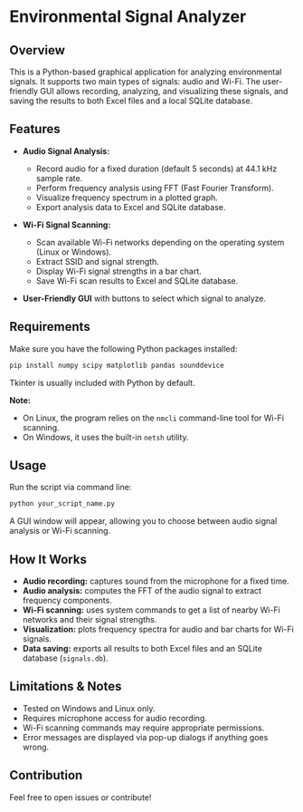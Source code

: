 # Environmental Signal Analyzer

## Overview
This is a Python-based graphical application for analyzing environmental signals. It supports two main types of signals: audio and Wi-Fi. The user-friendly GUI allows recording, analyzing, and visualizing these signals, and saving the results to both Excel files and a local SQLite database.

## Features

- **Audio Signal Analysis:**
  - Record audio for a fixed duration (default 5 seconds) at 44.1 kHz sample rate.
  - Perform frequency analysis using FFT (Fast Fourier Transform).
  - Visualize frequency spectrum in a plotted graph.
  - Export analysis data to Excel and SQLite database.

- **Wi-Fi Signal Scanning:**
  - Scan available Wi-Fi networks depending on the operating system (Linux or Windows).
  - Extract SSID and signal strength.
  - Display Wi-Fi signal strengths in a bar chart.
  - Save Wi-Fi scan results to Excel and SQLite database.

- **User-Friendly GUI** with buttons to select which signal to analyze.

## Requirements

Make sure you have the following Python packages installed:

```bash
pip install numpy scipy matplotlib pandas sounddevice
```

Tkinter is usually included with Python by default.

**Note:**  
- On Linux, the program relies on the `nmcli` command-line tool for Wi-Fi scanning.  
- On Windows, it uses the built-in `netsh` utility.

## Usage

Run the script via command line:

```bash
python your_script_name.py
```

A GUI window will appear, allowing you to choose between audio signal analysis or Wi-Fi scanning.

## How It Works

- **Audio recording:** captures sound from the microphone for a fixed time.
- **Audio analysis:** computes the FFT of the audio signal to extract frequency components.
- **Wi-Fi scanning:** uses system commands to get a list of nearby Wi-Fi networks and their signal strengths.
- **Visualization:** plots frequency spectra for audio and bar charts for Wi-Fi signals.
- **Data saving:** exports all results to both Excel files and an SQLite database (`signals.db`).

## Limitations & Notes

- Tested on Windows and Linux only.
- Requires microphone access for audio recording.
- Wi-Fi scanning commands may require appropriate permissions.
- Error messages are displayed via pop-up dialogs if anything goes wrong.


## Contribution

Feel free to open issues or contribute!
